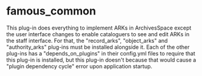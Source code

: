 # famous_common

This plug-in does everything to implement ARKs in ArchivesSpace except the user interface changes to enable cataloguers 
to see and edit ARKs in the staff interface. For that, the "record_arks", "object_arks" and "authority_arks" plug-ins 
must be installed alongside it. Each of the other plug-ins has a "depends_on_plugins" in their config.yml files to require
that this plug-in is installed, but this plug-in doesn't because that would cause a "plugin dependency cycle" error upon 
application startup.